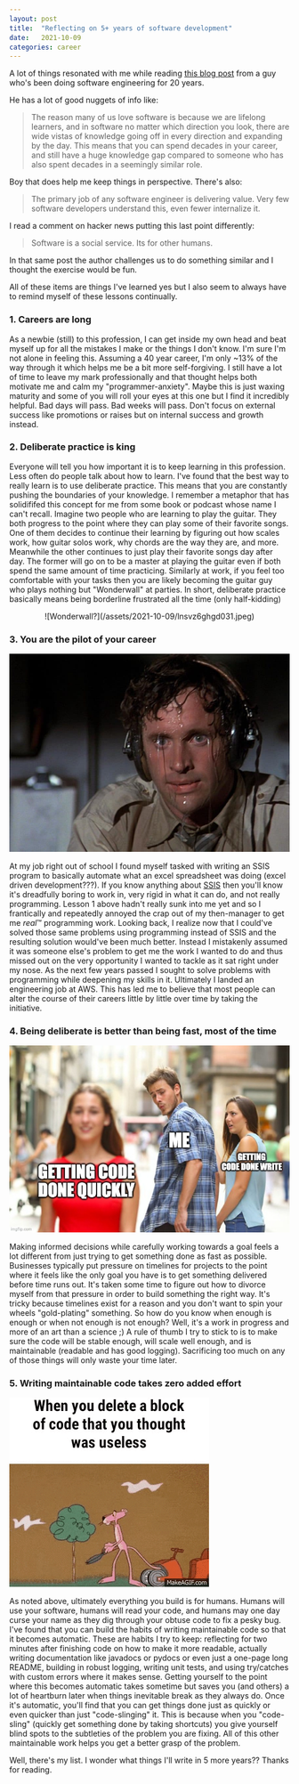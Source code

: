 ```yaml
---
layout: post
title:  "Reflecting on 5+ years of software development"
date:   2021-10-09
categories: career
---
```


A lot of things resonated with me while reading <a href="https://www.simplethread.com/20-things-ive-learned-in-my-20-years-as-a-software-engineer/">this blog post</a> from a guy who's been doing software engineering for 20 years. 

He has a lot of good nuggets of info like:

>The reason many of us love software is because we are lifelong learners, and in software no matter which direction you look, there are wide vistas of knowledge going off in every direction and expanding by the day. This means that you can spend decades in your career, and still have a huge knowledge gap compared to someone who has also spent decades in a seemingly similar role.

Boy that does help me keep things in perspective. There's also:

>The primary job of any software engineer is delivering value. Very few software developers understand this, even fewer internalize it. 

I read a comment on hacker news putting this last point differently:

> Software is a social service.  Its for other humans.

In that same post the author challenges us to do something similar and I thought the exercise would be fun.

All of these items are things I've learned yes but I also seem to always have to remind myself of these lessons continually.

### 1. Careers are long

As a newbie (still) to this profession, I can get inside my own head and beat myself up for all the mistakes I make or the things I don't know. I'm sure I'm not alone in feeling this. Assuming a 40 year career, I'm only ~13% of the way through it which helps me be a bit more self-forgiving. I still have a lot of time to leave my mark professionally and that thought helps both motivate me and calm my "programmer-anxiety". Maybe this is just waxing maturity and some of you will roll your eyes at this one but I find it incredibly helpful. Bad days will pass. Bad weeks will pass. Don't focus on external success like promotions or raises but on internal success and growth instead.

### 2. Deliberate practice is king

Everyone will tell you how important it is to keep learning in this profession. Less often do people talk about how to learn. I've found that the best way to really learn is to use deliberate practice. This means that you are constantly pushing the boundaries of your knowledge. I remember a metaphor that has solidififed this concept for me from some book or podcast whose name I can't recall. Imagine two people who are learning to play the guitar. They both progress to the point where they can play some of their favorite songs. One of them decides to continue their learning by figuring out how scales work, how guitar solos work, why chords are the way they are, and more. Meanwhile the other continues to just play their favorite songs day after day. The former will go on to be a master at playing the guitar even if both spend the same amount of time practicing. Similarly at work, if you feel too comfortable with your tasks then you are likely becoming the guitar guy who plays nothing but "Wonderwall" at parties. In short, deliberate practice basically means being borderline frustrated all the time (only half-kidding)

<p align="center">
![Wonderwall?](/assets/2021-10-09/lnsvz6ghgd031.jpeg)
</p>

### 3. You are the pilot of your career

![Airplane anyone?](/assets/2021-10-09/airplane-850x600.jpeg)

At my job right out of school I found myself tasked with writing an SSIS program to basically automate what an excel spreadsheet was doing (excel driven development???). If you know anything about <a href="https://docs.microsoft.com/en-us/sql/integration-servicessql-server-integration-services?view=sql-server-ver15">SSIS</a> then you'll know it's dreadfully boring to work in, very rigid in what it can do, and not really programming. Lesson 1 above hadn't really sunk into me yet and so I frantically and repeatedly annoyed the crap out of my then-manager to get me <i>real</i>™ programming work. Looking back, I realize now that I could've solved those same problems using programming instead of SSIS and the resulting solution would've been much better. Instead I mistakenly assumed it was someone else's problem to get me the work I wanted to do and thus missed out on the very opportunity I wanted to tackle as it sat right under my nose. As the next few years passed I sought to solve problems with programming while deepening my skills in it. Ultimately I landed an engineering job at AWS. This has led me to believe that most people can alter the course of their careers little by little over time by taking the initiative. 

### 4. Being deliberate is better than being fast, most of the time

![MEME](/assets/2021-10-09/5pvfup.jpeg)

Making informed decisions while carefully working towards a goal feels a lot different from just trying to get something done as fast as possible. Businesses typically put pressure on timelines for projects to the point where it feels like the only goal you have is to get something delivered before time runs out. It's taken some time to figure out how to divorce myself from that pressure in order to build something the right way. It's tricky because timelines exist for a reason and you don't want to spin your wheels "gold-plating" something. So how do you know when enough is enough or when not enough is not enough? Well, it's a work in progress and more of an art than a science ;) A rule of thumb I try to stick to is to make sure the code will be stable enough, will scale well enough, and is maintainable (readable and has good logging). Sacrificing too much on any of those things will only waste your time later.

### 5. Writing maintainable code takes zero added effort

![Will a gif work?](/assets/2021-10-09/1FcKXFz.gif)

As noted above, ultimately everything you build is for humans. Humans will use your software, humans will read your code, and humans may one day curse your name as they dig through your obtuse code to fix a pesky bug. I've found that you can build the habits of writing maintainable code so that it becomes automatic. These are habits I try to keep: reflecting for two minutes after finishing code on how to make it more readable, actually writing documentation like javadocs or pydocs or even just a one-page long README, building in robust logging, writing unit tests, and using try/catches with custom errors where it makes sense. Getting yourself to the point where this becomes automatic takes sometime but saves you (and others) a lot of heartburn later when things inevitable break as they always do. Once it's automatic, you'll find that you can get things done just as quickly or even quicker than just "code-slinging" it. This is because when you "code-sling" (quickly get something done by taking shortcuts) you give yourself blind spots to the subtleties of the problem you are fixing. All of this other maintainable work helps you get a better grasp of the problem.

Well, there's my list. I wonder what things I'll write in 5 more years?? Thanks for reading.



